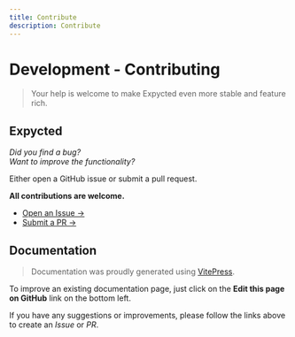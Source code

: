 ```yaml
---
title: Contribute
description: Contribute
---
```


# Development - Contributing

> Your help is welcome to make Expycted even more stable and feature rich.

## Expycted

*Did you find a bug?*<br>
*Want to improve the functionality?*

Either open a GitHub issue or submit a pull request.

**All contributions are welcome.**

- [Open an Issue →](https://github.com/bdsoha/expycted/issues/new/choose)
- [Submit a PR →](https://github.com/bdsoha/expycted/compare)

## Documentation

> Documentation was proudly generated using [VitePress](https://vitepress.vuejs.org/).

To improve an existing documentation page, just click on the **Edit this page on GitHub** link on the bottom left.

If you have any suggestions or improvements, please follow the links above to create an *Issue* or *PR*.
